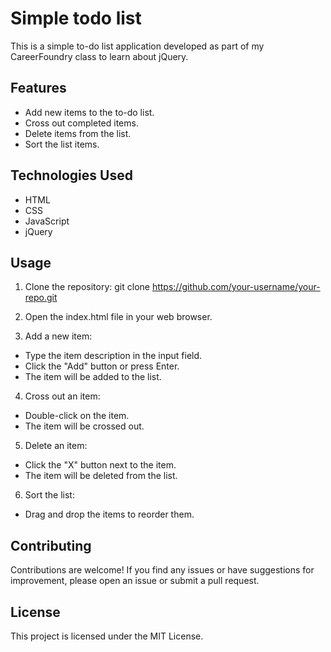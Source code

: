 # Simple todo list
This is a simple to-do list application developed as part of my CareerFoundry class to learn about jQuery.

## Features
- Add new items to the to-do list.
- Cross out completed items.
- Delete items from the list.
- Sort the list items.
## Technologies Used
- HTML
- CSS
- JavaScript
- jQuery
## Usage
1. Clone the repository: git clone https://github.com/your-username/your-repo.git
   

2. Open the index.html file in your web browser.

3. Add a new item:

- Type the item description in the input field.
- Click the "Add" button or press Enter.
- The item will be added to the list.
4. Cross out an item:

- Double-click on the item.
- The item will be crossed out.
5. Delete an item:

- Click the "X" button next to the item.
- The item will be deleted from the list.
6. Sort the list:

- Drag and drop the items to reorder them.
## Contributing
Contributions are welcome! If you find any issues or have suggestions for improvement, please open an issue or submit a pull request.

## License
This project is licensed under the MIT License.

